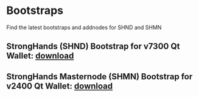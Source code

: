 # Bootstraps

Find the latest bootstraps and addnodes for SHND and SHMN


## StrongHands (SHND) Bootstrap for v7300 Qt Wallet: [download](https://mega.nz/folder/RyBEjD4Y#QOFJbXImWaR0J_q4ND3oeQ)

## StrongHands Masternode (SHMN) Bootstrap for v2400 Qt Wallet: [download](https://mega.nz/folder/5nBAULoR#I0SuIXVSvNFtFMMiIGpcOw)
